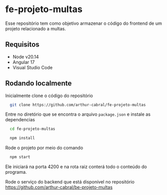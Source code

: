 
# fe-projeto-multas

Esse repositório tem como objetivo armazenar o código do frontend de um projeto relacionado a multas.
## Requisitos

 - Node v20.14
 - Angular 17
 - Visual Studio Code
## Rodando localmente

Inicialmente clone o código do repositório 

```bash
  git clone https://github.com/arthur-cabral/fe-projeto-multas
```

Entre no diretório que se encontra o arquivo `package.json` e instale as dependencias

```bash
  cd fe-projeto-multas
```

```bash
  npm install
```

Rode o projeto por meio do comando

```bash
  npm start
```

Ele iniciará na porta 4200 e na rota raiz conterá todo o conteúdo do programa.

Rode o serviço do backend que está disponível no repositório https://github.com/arthur-cabral/be-projeto-multas
